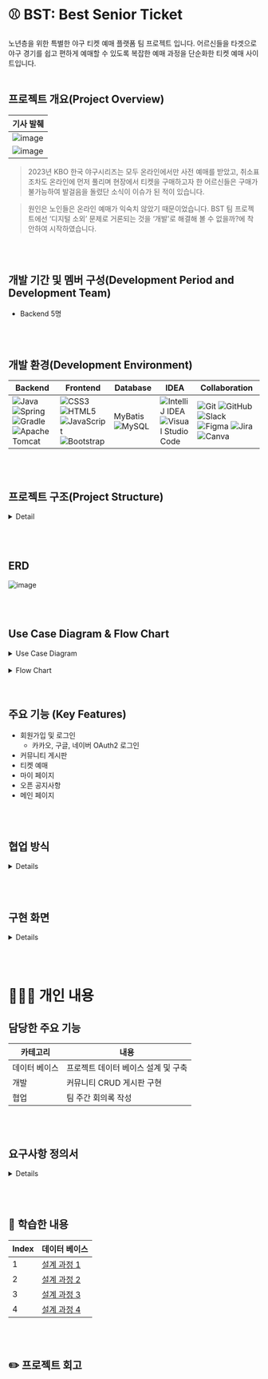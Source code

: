 # ⚾️ BST: Best Senior Ticket

노년층을 위한 특별한 야구 티켓 예매 플랫폼 팀 프로젝트 입니다. 어르신들을 타겟으로 야구 경기를 쉽고 편하게 예매할 수 있도록 복잡한 예매 과정을 단순화한 티켓 예매 사이트입니다.
</br></br>


## 프로젝트 개요(Project Overview)

| 기사 발췌 |
| --- |
| ![image](https://github.com/subeenjeonHere/pj_BST/assets/145312273/d212bb7a-06d5-4eb0-a8d5-47e895d2a0ed) |
| ![image](https://github.com/subeenjeonHere/pj_BST/assets/145312273/3fe408a5-db8b-4e8e-8b53-8ff95281df1d) |

> 2023년 KBO 한국 야구시리즈는 모두 온라인에서만 사전 예매를 받았고, 취소표 조차도 온라인에 먼저 풀리며 현장에서 티켓을 구매하고자 한 어르신들은 구매가 불가능하여 발걸음을 돌렸단 소식이 이슈가 된 적이 있습니다.

> 원인은 노인들은 온라인 예매가 익숙치 않았기 때문이었습니다. BST 팀 프로젝트에선 ‘디지털 소외’ 문제로 거론되는 것을 ‘개발'로 해결해 볼 수 없을까?에 착안하여 시작하였습니다.



</br></br>


## 개발 기간 및 멤버 구성(Development Period and Development Team)

- Backend 5명

</br></br>


## 개발 환경(Development Environment)

| Backend | Frontend | Database | IDEA | Collaboration |
| --- | --- | --- | --- | --- |
| ![Java](https://img.shields.io/badge/java-%23ED8B00.svg?style=for-the-badge&logo=openjdk&logoColor=white) ![Spring](https://img.shields.io/badge/spring-%236DB33F.svg?style=for-the-badge&logo=spring&logoColor=white) ![Gradle](https://img.shields.io/badge/Gradle-02303A.svg?style=for-the-badge&logo=Gradle&logoColor=white) ![Apache Tomcat](https://img.shields.io/badge/apache%20tomcat-%23F8DC75.svg?style=for-the-badge&logo=apache-tomcat&logoColor=black) | ![CSS3](https://img.shields.io/badge/css3-%231572B6.svg?style=for-the-badge&logo=css3&logoColor=white) ![HTML5](https://img.shields.io/badge/html5-%23E34F26.svg?style=for-the-badge&logo=html5&logoColor=white) ![JavaScript](https://img.shields.io/badge/javascript-%23323330.svg?style=for-the-badge&logo=javascript&logoColor=%23F7DF1E) ![Bootstrap](https://img.shields.io/badge/bootstrap-%238511FA.svg?style=for-the-badge&logo=bootstrap&logoColor=white) | MyBatis ![MySQL](https://img.shields.io/badge/mysql-%2300f.svg?style=for-the-badge&logo=mysql&logoColor=white) | ![IntelliJ IDEA](https://img.shields.io/badge/IntelliJIDEA-000000.svg?style=for-the-badge&logo=intellij-idea&logoColor=white) ![Visual Studio Code](https://img.shields.io/badge/Visual%20Studio%20Code-0078d7.svg?style=for-the-badge&logo=visual-studio-code&logoColor=white) | ![Git](https://img.shields.io/badge/git-%23F05033.svg?style=for-the-badge&logo=git&logoColor=white) ![GitHub](https://img.shields.io/badge/github-%23121011.svg?style=for-the-badge&logo=github&logoColor=white) ![Slack](https://img.shields.io/badge/Slack-4A154B?style=for-the-badge&logo=slack&logoColor=white) ![Figma](https://img.shields.io/badge/figma-%23F24E1E.svg?style=for-the-badge&logo=figma&logoColor=white) ![Jira](https://img.shields.io/badge/jira-%230A0FFF.svg?style=for-the-badge&logo=jira&logoColor=white) ![Canva](https://img.shields.io/badge/Canva-%2300C4CC.svg?style=for-the-badge&logo=Canva&logoColor=white) |


</br></br>

## 프로젝트 구조(Project Structure)

<details>
<summary>Detail</summary>
<div markdown="1">

```jsx
└── main
    ├── java
    │   └── com
    │       └── bst
    │           └── ticket
    │               ├── DatabaseConfiguration.java
    │               ├── ServletInitializer.java
    │               ├── TickettingApplication.java
    │               ├── auth
    │               │   ├── PrincipalDetailService.java
    │               │   └── PrincipalDetails.java
    │               ├── config
    │               │   ├── LocalDateTimeSerializer.java
    │               │   └── SecurityConfig.java
    │               ├── controller
    │               │   ├── CommunityCommentController.java
    │               │   ├── CommunityController.java
    │               │   ├── LoginController.java
    │               │   ├── MainController.java
    │               │   ├── MemberContoller.java
    │               │   ├── NoticeController.java
    │               │   ├── RegistController.java
    │               │   ├── ReservationController.java
    │               │   └── TicketController.java
    │               ├── dao
    │               │   ├── CommunityCommentDao.java
    │               │   ├── CommunityDao.java
    │               │   ├── LoginDao.java
    │               │   ├── MainDao.java
    │               │   ├── MemberDao.java
    │               │   ├── NoticeDao.java
    │               │   ├── RegistDao.java
    │               │   ├── ReservationDao.java
    │               │   ├── TicketDao.java
    │               │   └── impl
    │               │       ├── CommunityCommentDaoImpl.java
    │               │       ├── CommunityDaoImpl.java
    │               │       ├── LoginDaoImpl.java
    │               │       ├── MainDaoImpl.java
    │               │       ├── MemberDaoImpl.java
    │               │       ├── NoticeDaoImpl.java
    │               │       ├── RegistDaoImpl.java
    │               │       ├── ReservationDaoImpl.java
    │               │       └── TicketDaoImpl.java
    │               ├── dto
    │               │   └── SearchDto.java
    │               ├── oauth
    │               │   ├── GoogleUserInfo.java
    │               │   ├── KakaoUserInfo.java
    │               │   ├── NaverUserInfo.java
    │               │   ├── OAuth2UserInfo.java
    │               │   └── PrincipalOauth2UserService.java
    │               ├── service
    │               │   ├── CommunityService.java
    │               │   ├── LoginService.java
    │               │   ├── MainService.java
    │               │   ├── MemberService.java
    │               │   ├── NoticeService.java
    │               │   ├── RegistService.java
    │               │   ├── ReservationService.java
    │               │   ├── TicketService.java
    │               │   └── impl
    │               │       ├── CommunityServiceImpl.java
    │               │       ├── LoginServiceImpl.java
    │               │       ├── MainServiceImpl.java
    │               │       ├── MemberServiceImpl.java
    │               │       ├── NoticeServiceImpl.java
    │               │       ├── RegistServiceImpl.java
    │               │       ├── ReservationServiceImpl.java
    │               │       └── TickeServiceImpl.java
    │               └── vo
    │                   ├── CommunityCommentVO.java
    │                   ├── CommunityVO.java
    │                   ├── GameVO.java
    │                   ├── MainVO.java
    │                   ├── MemberVO.java
    │                   ├── NoticeVO.java
    │                   └── ReservationVO.java
    ├── resources
```

</div>
</details>


</br></br>

## ERD

![image](https://github.com/subeenjeonHere/pj_BST/assets/145312273/1c979543-3026-4f62-be2f-0dc614e2a548)



</br></br>

## Use Case Diagram & Flow Chart

<details>
<summary>Use Case Diagram</summary>
<div markdown="1">
    
| 커뮤니티 게시판 (담당 기능) | 메인 페이지 | 마이 페이지 | 티켓 예매 페이지 |
| --- | --- | --- | --- |
| ![커뮤니티 게시판](https://github.com/subeenjeonHere/pj_BST/assets/145312273/57ed8237-4872-40c9-a025-27fe33595718) | ![메인 페이지](https://github.com/subeenjeonHere/pj_BST/assets/145312273/f72c1126-5a2e-4d70-b21c-a795decdedde) | ![마이 페이지](https://github.com/subeenjeonHere/pj_BST/assets/145312273/8df7ed54-c86b-40e6-a497-08fe5fd32a3b) | ![티켓 예매 페이지](https://github.com/subeenjeonHere/pj_BST/assets/145312273/e4ee47f5-1c9a-4246-9fb9-da9acd00d5c3) |

</div>
</details>

</br>

<details>
<summary>Flow Chart</summary>
<div markdown="1">
    
| 커뮤니티 게시판 (담당 기능) | 티켓 예매 | 로그인 | 회원가입 | 메인 페이지 | 티켓 오픈 공지 |
| --- | --- | --- | --- | --- | --- |
| ![커뮤니티 게시판](https://github.com/subeenjeonHere/pj_BST/assets/145312273/8a9f98e5-033c-4fbd-9e37-66390d6a33f1) | ![티켓 예매](https://github.com/subeenjeonHere/pj_BST/assets/145312273/6842d3e7-5ffc-4302-b21d-89245b51d3e7) | ![로그인](https://github.com/subeenjeonHere/pj_BST/assets/145312273/74602d13-fe6c-47bd-9b4b-8fcbb0af99a1) | ![회원가입](https://github.com/subeenjeonHere/pj_BST/assets/145312273/0ef4cb58-6396-4791-ac53-04d7792bb562) | ![메인 페이지](https://github.com/subeenjeonHere/pj_BST/assets/145312273/16b19684-dc19-413d-aa27-374119b9b2a7) | ![티켓 오픈 공지](https://github.com/subeenjeonHere/pj_BST/assets/145312273/e6cae41a-ef12-4370-b9c2-d7dd2f3ead5a) |

</div>
</details>
</br></br>



## 주요 기능 (Key Features)

- 회원가입 및 로그인
    - 카카오, 구글, 네이버 OAuth2 로그인
- 커뮤니티 게시판
- 티켓 예매
- 마이 페이지
- 오픈 공지사항
- 메인 페이지

</br></br>

## 협업 방식

<details>
<summary>Details</summary>

Jira를 통해 팀 프로젝트 협업을 진행했습니다.

| 데이터 베이스 | 테이블 정의서 | 
| --- | --- |
| ![image](https://github.com/subeenjeonHere/pj_BST/assets/145312273/4c9ffbca-12d2-4cb3-876f-f1950788b9c8) | ![image](https://github.com/subeenjeonHere/pj_BST/assets/145312273/ac625acf-085f-4264-bfb9-153fe05149c2) |

| 회의록 공유 | Git 브랜치 전략 |
| --- | --- |
|![image](https://github.com/subeenjeonHere/pj_BST/assets/145312273/def0922d-e320-48de-9cc8-30f758b387cf) | ![image](https://github.com/subeenjeonHere/pj_BST/assets/145312273/4a6e9e11-3ef8-40c2-a2d4-6e9ef373f6b8)
    
</details>

</br></br>

## 구현 화면

<details>
<summary>Details</summary>

| 커뮤니티 게시판 | 게시글 및 댓글 |
| --- | --- |
| ![image](https://github.com/subeenjeonHere/pj_BST/assets/145312273/6225ea55-c551-40c3-bbbc-e2f90533c6a7) | ![image](https://github.com/subeenjeonHere/pj_BST/assets/145312273/26147efa-7183-457d-a8fe-f98c7bff6850) |

| 메인 페이지 | 마이 페이지 |
| --- | --- |
| ![image](https://github.com/subeenjeonHere/pj_BST/assets/145312273/d7a3ac2f-a44f-4010-be45-094fec00e452) | ![image](https://github.com/subeenjeonHere/pj_BST/assets/145312273/5fc89da0-cd9e-468f-b8ff-72f6a70eb025) | 

| 마이 페이지 - 프로필 |예약 내역 |
| --- | --- |
| ![image](https://github.com/subeenjeonHere/pj_BST/assets/145312273/114e1a0f-a246-46ba-bec7-c30557acbd97) | ![image](https://github.com/subeenjeonHere/pj_BST/assets/145312273/ef5b8472-ed7b-43c1-a56e-fbb9b992ffe8) | 

</details>

</br></br>

# 👩🏻‍💻 개인 내용

## 담당한 주요 기능

| 카테고리 | 내용 |
| --- | --- |
| 데이터 베이스 | 프로젝트 데이터 베이스 설계 및 구축 |
| 개발 | 커뮤니티 CRUD 게시판 구현 |
| 협업 | 팀 주간 회의록 작성 |


</br></br>

## 요구사항 정의서

<details>
<summary>Details</summary>

![image](https://github.com/subeenjeonHere/pj_BST/assets/145312273/71092534-b9be-4a4e-adff-7befc17a374e)

</details>
    
</br></br>

## 📗 학습한 내용

| Index | 데이터 베이스 |
| --- | --- |
| 1 | [설계 과정 1](https://subeenjeonhere.github.io/projectjourney/%EB%8D%B0%EC%9D%B4%ED%84%B0-%EB%B2%A0%EC%9D%B4%EC%8A%A4-%EC%84%A4%EA%B3%84(1)/) |
| 2 | [설계 과정 2](https://subeenjeonhere.github.io/projectjourney/%EB%8D%B0%EC%9D%B4%ED%84%B0-%EB%B2%A0%EC%9D%B4%EC%8A%A4-%EC%84%A4%EA%B3%84-(2)/) |
| 3 | [설계 과정 3](https://subeenjeonhere.github.io/projectjourney/%EB%8D%B0%EC%9D%B4%ED%84%B0-%EB%B2%A0%EC%9D%B4%EC%8A%A4-%EC%84%A4%EA%B3%84-(3)/) |
| 4 | [설계 과정 4](https://subeenjeonhere.github.io/projectjourney/%EB%8D%B0%EC%9D%B4%ED%84%B0-%EB%B2%A0%EC%9D%B4%EC%8A%A4-%EC%84%A4%EA%B3%84-(4)/) 

</br></br>





## ✏️ 프로젝트 회고

</br></br>
